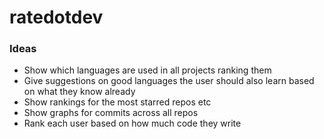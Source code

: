 # ratedotdev

### Ideas
* Show which languages are used in all projects ranking them
* Give suggestions on good languages the user should also learn based on what they know already
* Show rankings for the most starred repos etc
* Show graphs for commits across all repos
* Rank each user based on how much code they write
